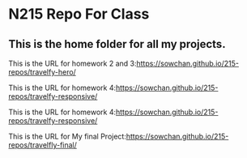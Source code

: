 # N215 Repo For Class

## This is the home folder for all my projects.

This is the URL for homework 2 and 3:https://sowchan.github.io/215-repos/travelfy-hero/

This is the URL for homework 4:https://sowchan.github.io/215-repos/travelfy-responsive/

This is the URL for homework 4:https://sowchan.github.io/215-repos/travelfy-responsive/

This is the URL for My final Project:https://sowchan.github.io/215-repos/travelfly-final/
